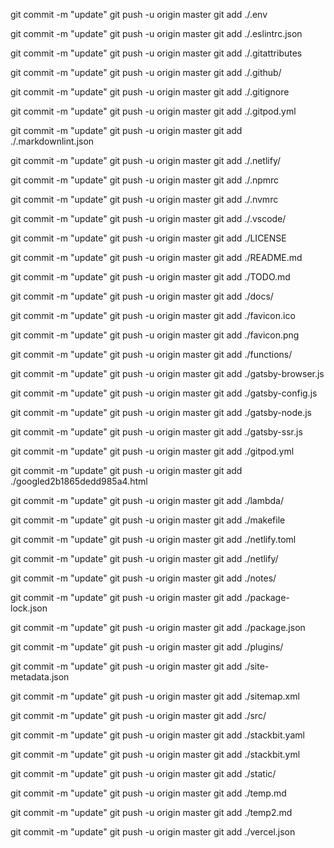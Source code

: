 

git commit -m "update"
git push -u origin master
git add    ./.env

git commit -m "update"
git push -u origin master
git add    ./.eslintrc.json

git commit -m "update"
git push -u origin master
git add    ./.gitattributes

git commit -m "update"
git push -u origin master
git add    ./.github/

git commit -m "update"
git push -u origin master
git add    ./.gitignore

git commit -m "update"
git push -u origin master
git add    ./.gitpod.yml

git commit -m "update"
git push -u origin master
git add    ./.markdownlint.json

git commit -m "update"
git push -u origin master
git add    ./.netlify/

git commit -m "update"
git push -u origin master
git add    ./.npmrc

git commit -m "update"
git push -u origin master
git add    ./.nvmrc

git commit -m "update"
git push -u origin master
git add    ./.vscode/

git commit -m "update"
git push -u origin master
git add    ./LICENSE

git commit -m "update"
git push -u origin master
git add    ./README.md

git commit -m "update"
git push -u origin master
git add    ./TODO.md

git commit -m "update"
git push -u origin master
git add    ./docs/

git commit -m "update"
git push -u origin master
git add    ./favicon.ico

git commit -m "update"
git push -u origin master
git add    ./favicon.png

git commit -m "update"
git push -u origin master
git add    ./functions/

git commit -m "update"
git push -u origin master
git add    ./gatsby-browser.js

git commit -m "update"
git push -u origin master
git add    ./gatsby-config.js

git commit -m "update"
git push -u origin master
git add    ./gatsby-node.js

git commit -m "update"
git push -u origin master
git add    ./gatsby-ssr.js

git commit -m "update"
git push -u origin master
git add    ./gitpod.yml

git commit -m "update"
git push -u origin master
git add    ./googled2b1865dedd985a4.html

git commit -m "update"
git push -u origin master
git add    ./lambda/

git commit -m "update"
git push -u origin master
git add    ./makefile

git commit -m "update"
git push -u origin master
git add    ./netlify.toml

git commit -m "update"
git push -u origin master
git add    ./netlify/

git commit -m "update"
git push -u origin master
git add    ./notes/

git commit -m "update"
git push -u origin master
git add    ./package-lock.json

git commit -m "update"
git push -u origin master
git add    ./package.json

git commit -m "update"
git push -u origin master
git add    ./plugins/

git commit -m "update"
git push -u origin master
git add    ./site-metadata.json

git commit -m "update"
git push -u origin master
git add    ./sitemap.xml

git commit -m "update"
git push -u origin master
git add    ./src/

git commit -m "update"
git push -u origin master
git add    ./stackbit.yaml

git commit -m "update"
git push -u origin master
git add    ./stackbit.yml

git commit -m "update"
git push -u origin master
git add    ./static/

git commit -m "update"
git push -u origin master
git add    ./temp.md

git commit -m "update"
git push -u origin master
git add    ./temp2.md

git commit -m "update"
git push -u origin master
git add    ./vercel.json
